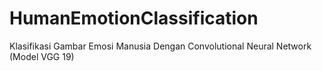 # HumanEmotionClassification
Klasifikasi Gambar Emosi Manusia Dengan Convolutional Neural Network (Model VGG 19)
